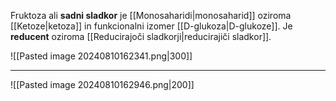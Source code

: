 Fruktoza ali **sadni sladkor** je [[Monosaharidi|monosaharid]] oziroma [[Ketoze|ketoza]] in funkcionalni izomer [[D-glukoza|D-glukoze]]. Je **reducent** oziroma [[Reducirajoči sladkorji|reducirajiči sladkor]].

![[Pasted image 20240810162341.png|300]]

---

![[Pasted image 20240810162946.png|200]]